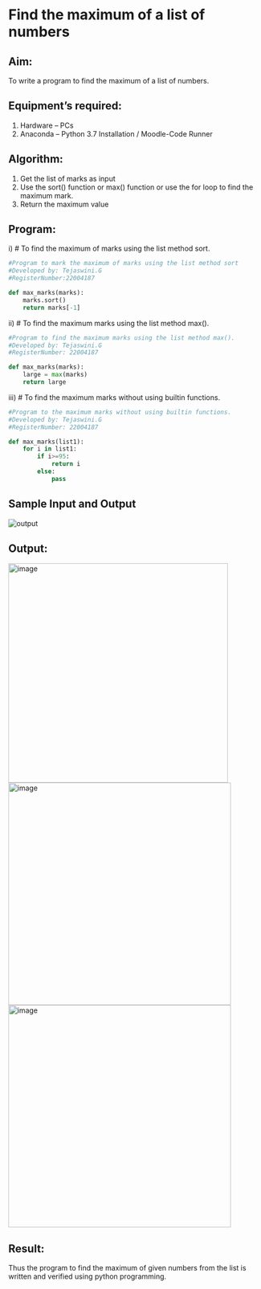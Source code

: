 # Find the maximum of a list of numbers
## Aim:
To write a program to find the maximum of a list of numbers.
## Equipment’s required:
1.	Hardware – PCs
2.	Anaconda – Python 3.7 Installation / Moodle-Code Runner
## Algorithm:
1.	Get the list of marks as input
2.	Use the sort() function or max() function or use the for loop to find the maximum mark.
3.	Return the maximum value
## Program:

i)	# To find the maximum of marks using the list method sort.
```Python
#Program to mark the maximum of marks using the list method sort
#Developed by: Tejaswini.G
#RegisterNumber:22004187

def max_marks(marks):
    marks.sort()
    return marks[-1]


```

ii)	# To find the maximum marks using the list method max().
```Python
#Program to find the maximum marks using the list method max().
#Developed by: Tejaswini.G
#RegisterNumber: 22004187

def max_marks(marks):
    large = max(marks)
    return large


```

iii) # To find the maximum marks without using builtin functions.
```Python
#Program to the maximum marks without using builtin functions.
#Developed by: Tejaswini.G
#RegisterNumber: 22004187

def max_marks(list1):
    for i in list1:
        if i>=95:
            return i
        else:
            pass
```
## Sample Input and Output
![output](./img/max_marks1.jpg) 

## Output:
<img width="437" alt="image" src="https://user-images.githubusercontent.com/121222763/214497349-309d0bb3-1d63-4f2f-bd49-ac2a15ab9aa7.png">
<img width="443" alt="image" src="https://user-images.githubusercontent.com/121222763/214497400-e1d3b0cc-3575-430a-b3a5-07c5078bed57.png">
<img width="443" alt="image" src="https://user-images.githubusercontent.com/121222763/214497423-8a836ada-c4d1-4ca7-af40-0d84a40cdfe9.png">

## Result:
Thus the program to find the maximum of given numbers from the list is written and verified using python programming.
